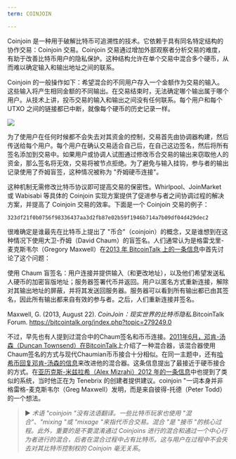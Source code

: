 ```yaml
---
term: COINJOIN

---
```

Coinjoin 是一种用于破解比特币可追溯性的技术。它依赖于具有同名特定结构的协作交易：Coinjoin 交易。Coinjoin 交易通过增加外部观察者分析交易的难度，有助于改善比特币用户的隐私保护。这种结构允许在单个交易中混合多个硬币，从而难以确定输入和输出地址之间的联系。

Coinjoin 的一般操作如下：希望混合的不同用户存入一个金额作为交易的输入。这些输入将产生相同金额的不同输出。在交易结束时，无法确定哪个输出属于哪个用户。从技术上讲，投币交易的输入和输出之间没有任何联系。每个用户和每个 UTXO 之间的链接都已中断，就像每个硬币的历史记录一样。

![](../../dictionnaire/assets/4.webp)

为了使用户在任何时候都不会失去对其资金的控制，交易首先由协调器构建，然后传送给每个用户。每个用户在确认交易适合自己后，在自己这边签名，然后将所有签名添加到交易中。如果用户或协调人试图通过修改币合交易的输出来窃取他人的资金，那么签名将无效，交易将被节点拒绝。为了避免与输入挂钩，参与者的输出记录使用了乔姆盲签，这种情况被称为 "乔姆硬币连接"。

这种机制无需修改比特币协议即可提高交易的保密性。Whirlpool、JoinMarket 或 Wabisabi 等具体的 Coinjoin 实现方案提供了促进参与者之间协调过程的解决方案，并提高了 Coinjoin 交易的效率。下面是一个 Coinjoin 交易的例子：

```text
323df21f0b0756f98336437aa3d2fb87e02b59f1946b714a7b09df04d429dec2
```

很难确定是谁最先在比特币上提出了 "币合"（coinjoin）的概念，又是谁想到在这种情况下使用大卫-乔姆（David Chaum）的盲签名。人们通常认为是格雷戈里-麦克斯韦尔（Gregory Maxwell）在[2013 年 BitcoinTalk 上的一条信息](https://bitcointalk.org/index.php?topic=279249.0)中首先讨论了这个问题：

使用 Chaum 盲签名：用户连接并提供输入（和更改地址），以及他们希望发送私人硬币的加密盲版地址；服务器签署代币并返回。用户以匿名方式重新连接，解除对其输出地址的屏蔽，并将其发送回服务器。服务器可以看到所有输出都已由其签名，因此所有输出都来自有效的参与者。之后，人们重新连接并签名。

Maxwell, G. (2013, August 22). *CoinJoin：现实世界的比特币隐私*.BitcoinTalk Forum. https://bitcointalk.org/index.php?topic=279249.0

不过，早先也有人提到过混合中的Chaum签名和币币连接。[2011年6月，邓肯-汤森（Duncan Townsend）在BitcoinTalk](https://bitcointalk.org/index.php?topic=12751.0)上介绍了一种混合器，该混合器使用Chaum签名的方式与现代Chaumian币币接合十分相似。在同一主题中，还有[哈希币回复邓肯-汤森的信息](https://bitcointalk.org/index.php?topic=12751.msg315793#msg315793)来改进他的混合器。这条信息提出了最接近于硬币接合的方式。在[亚历克斯-米兹拉希（Alex Mizrahi）2012 年的一条信息](https://gist.github.com/killerstorm/6f843e1d3ffc38191aebca67d483bd88#file-laundry)中也提到了类似的系统，当时他正在为 Tenebrix 的创建者提供建议。coinjoin "一词本身并非格雷格-麦克斯韦尔（Greg Maxwell）发明，而是来自彼得-托德（Peter Todd）的一个想法。

> ► *术语 "coinjoin "没有法语翻译。一些比特币玩家也使用 "混合"、"mixing "或 "mixage "来指代币合交易。混合 "是 "接币 "的核心过程。此外，重要的是不要混淆通过 Coinjoins 进行的混合和通过一个中心行为者进行的混合，后者在混合过程中占有比特币。这与用户在过程中不会失去对其比特币控制权的 Coinjoin 毫无关系*。